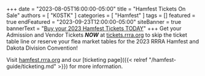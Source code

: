 +++
date = "2023-08-05T16:00:00-05:00"
title = "Hamfest Tickets On Sale"
authors = [ "K0STK" ]
categories = [ "Hamfest" ]
tags = []
featured = true
endFeatured = "2023-09-23T12:00:00-05:00"
siteBanner = true
bannerText = "[Buy your 2023 Hamfest Tickets TODAY](https://tickets.rrra.org)"
+++
Get your Admission and Vendor Tickets ***NOW*** at
[tickets.rrra.org](https://tickets.rrra.org)
to skip the ticket table line or reserve your flea market tables for the 2023
RRRA Hamfest and Dakota Division Convention!

Visit [hamfest.rrra.org](https://hamfest.rrra.org/2023) and our
[ticketing page]({{< relref "/hamfest-guide/ticketing.md" >}})
for more information.
<!--more-->
